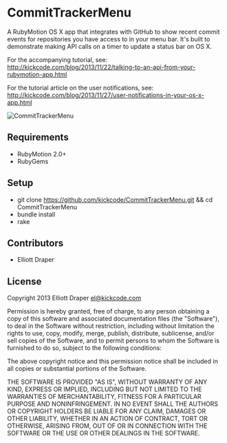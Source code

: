 # CommitTrackerMenu

A RubyMotion OS X app that integrates with GitHub to show recent commit events for repositories you have access to in your menu bar. It's built to demonstrate making API calls on a timer to update a status bar on OS X.

For the accompanying tutorial, see: http://kickcode.com/blog/2013/11/22/talking-to-an-api-from-your-rubymotion-app.html

For the tutorial article on the user notifications, see: http://kickcode.com/blog/2013/11/27/user-notifications-in-your-os-x-app.html

![CommitTrackerMenu](https://raw.github.com/kickcode/CommitTrackerMenu/master/commit_tracker_menu.gif)

## Requirements

* RubyMotion 2.0+
* RubyGems

## Setup

* git clone https://github.com/kickcode/CommitTrackerMenu.git && cd CommitTrackerMenu
* bundle install
* rake

## Contributors

* Elliott Draper

## License

Copyright 2013 Elliott Draper <el@kickcode.com>

Permission is hereby granted, free of charge, to any person obtaining
a copy of this software and associated documentation files (the
"Software"), to deal in the Software without restriction, including
without limitation the rights to use, copy, modify, merge, publish,
distribute, sublicense, and/or sell copies of the Software, and to
permit persons to whom the Software is furnished to do so, subject to
the following conditions:

The above copyright notice and this permission notice shall be
included in all copies or substantial portions of the Software.

THE SOFTWARE IS PROVIDED "AS IS", WITHOUT WARRANTY OF ANY KIND,
EXPRESS OR IMPLIED, INCLUDING BUT NOT LIMITED TO THE WARRANTIES OF
MERCHANTABILITY, FITNESS FOR A PARTICULAR PURPOSE AND
NONINFRINGEMENT. IN NO EVENT SHALL THE AUTHORS OR COPYRIGHT HOLDERS BE
LIABLE FOR ANY CLAIM, DAMAGES OR OTHER LIABILITY, WHETHER IN AN ACTION
OF CONTRACT, TORT OR OTHERWISE, ARISING FROM, OUT OF OR IN CONNECTION
WITH THE SOFTWARE OR THE USE OR OTHER DEALINGS IN THE SOFTWARE.
